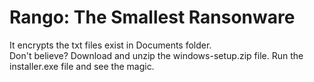 # Rango: The Smallest Ransonware
It encrypts the txt files exist in Documents folder.\
Don't believe? Download and unzip the windows-setup.zip file. Run the installer.exe file and see the magic.
